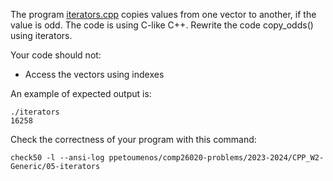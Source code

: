 The program [iterators.cpp](iterators.cpp) copies values from one vector to
another, if the value is odd. The code is using C-like C++. Rewrite the code
copy\_odds() using iterators.

Your code should not:
- Access the vectors using indexes

An example of expected output is:
```shell
./iterators
16258
```

Check the correctness of your program with this command:
```shell
check50 -l --ansi-log ppetoumenos/comp26020-problems/2023-2024/CPP_W2-Generic/05-iterators
```
